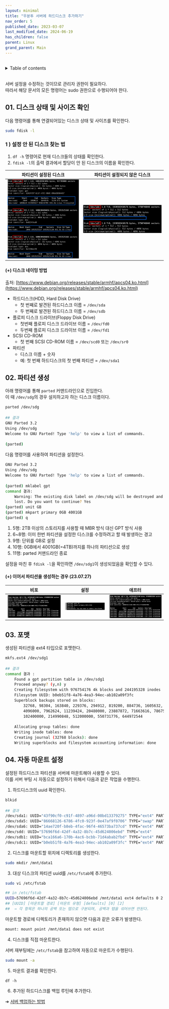 ```yaml
---
layout: minimal
title: "우분투 서버에 하드디스크 추가하기"
nav_order: 5
published_date: 2023-03-07
last_modified_date: 2024-06-19
has_children: false
parent: Linux
grand_parent: Main
---
```


<br/>
<details markdown="block">
  <summary>
    Table of contents
  </summary>
  {: .text-gamma }
- TOC
{:toc}
</details>
<br/>

서버 설정을 수정하는 것이므로 관리자 권한이 필요하다.  
따라서 해당 문서의 모든 명령어는 sudo 권한으로 수행되어야 한다.  

## 01. 디스크 상태 및 사이즈 확인

다음 명령어를 통해 연결되어있는 디스크 상태 및 사이즈를 확인한다.

```bash
sudo fdisk -l
```

### 1 ) 설정 안 된 디스크 찾는 법

1. `df -h` 명령어로 현재 디스크들의 상태를 확인한다.
2. `fdisk -l`의 출력 결과에서 할당이 안 된 디스크의 이름을 확인한다.

| 파티션이 설정된 디스크         | 파티션이 설정되지 않은 디스크     |
| ------------------------------ | --------------------------------- |
| ![](../../assets/parted_disk.png) | ![](../../assets/no_parted_disk.png) |
 
#### (+) 디스크 네이밍 방법

출처: [https://www.debian.org/releases/stable/armhf/apcs04.ko.html](https://www.debian.org/releases/stable/armhf/apcs04.ko.html)

- 하드디스크(HDD, Hard Disk Drive)
    - 첫 번째로 발견된 하드디스크 이름 = `/dev/sda`
    - 두 번째로 발견된 하드디스크 이름 = `/dev/sdb`
- 플로피 디스크 드라이브(Floppy Disk Drive)
    - 첫번째 플로피 디스크 드라이브 이름 = `/dev/fd0`
    - 두번째 플로피 디스크 드라이브 이름 = `/dev/fd1`
- SCSI CD-ROM
    - 첫 번째 SCSI CD-ROM 이름 = `/dev/scd0` 또는 `/dev/sr0`
- 파티션
    - 디스크 이름 + 숫자
    - 예: 첫 번째 하드디스크의 첫 번째 파티션 = `/dev/sda1`


## 02. 파티션 생성

아래 명령어를 통해 `parted` 커맨드라인으로 진입한다.  
이 때 `/dev/sdg`의 경우 설치하고자 하는 디스크 이름이다.  

```bash
parted /dev/sdg

## 결과
GNU Parted 3.2
Using /dev/sdg
Welcome to GNU Parted! Type 'help' to view a list of commands.

(parted)
```

다음 명령어를 사용하여 파티션을 설정한다.

```bash
GNU Parted 3.2
Using /dev/sdg
Welcome to GNU Parted! Type 'help' to view a list of commands.

(parted) mklabel gpt
command 결과:
    Warning: The existing disk label on /dev/sdg will be destroyed and all data on this disk will be
    lost. Do you want to continue? Yes
(parted) unit GB
(parted) mkpart primary 0GB 4001GB
(parted) q
```
1. 5행: 2TB 이상의 스토리지를 사용할 때 MBR 방식 대신 GPT 방식 사용
2. 6~8행: 이미 한번 파티션을 설정한 디스크를 수정하려고 할 때 발생하는 경고
3. 9행: 단위를 GB로 설정
4. 10행: 0GB에서 4001GB(=4TB)까지를 하나의 파티션으로 생성
5. 11행: parted 커맨드라인 종료

설정을 마친 후 `fdisk -l`을 확인하면 `/dev/sdg1`이 생성되었음을 확인할 수 있다.

#### (+) 이어서 파티션을 생성하는 경우 (23.07.27)

| 비포                                               | 설정                                               | 애프터                                             |
| -------------------------------------------------- | -------------------------------------------------- | -------------------------------------------------- |
| ![](../../assets/consecutively-additional-partitions-before.png) | ![](../../assets/consecutively-additional-partitions-setting.png) | ![](../../assets/consecutively-additional-partitions-after.png) |


## 03. 포맷

생성된 파티션을 ext4 타입으로 포맷한다.

```bash
mkfs.ext4 /dev/sdg1

## 결과
command 결과 : 
    Found a gpt partition table in /dev/sdg1 
    Proceed anyway? (y,n) y 
    Creating filesystem with 976754176 4k blocks and 244195328 inodes 
    Filesystem UUID: b0eb51f8-4a76-4ea3-94ec-ab102a09f3fc 
    Superblock backups stored on blocks: 
        32768, 98304, 163840, 229376, 294912, 819200, 884736, 1605632, 2654208, 
        4096000, 7962624, 11239424, 20480000, 23887872, 71663616, 78675968, 
        102400000, 214990848, 512000000, 550731776, 644972544 
        
    Allocating group tables: done 
    Writing inode tables: done 
    Creating journal (32768 blocks): done 
    Writing superblocks and filesystem accounting information: done
```

## 04. 자동 마운트 설정

설정된 하드디스크 파티션을 서버에 마운트해야 사용할 수 있다.  
이를 서버 부팅 시 자동으로 설정하기 위해서 다음과 같은 작업을 수행한다.  

1. 하드디스크의 uuid 확인한다.

```bash
blkid

## 결과
/dev/sda1: UUID="43f90cf0-c91f-4897-a96d-00bd13379275" TYPE="ext4" PARTUUID="20ae1135-01" 
/dev/sda5: UUID="86668126-6786-4fc0-923f-0e47af9f0706" TYPE="swap" PARTUUID="20ae1135-05" 
/dev/sda6: UUID="14ae720f-b8eb-4fac-96f4-46573ba737cd" TYPE="ext4" PARTUUID="20ae1135-06" 
/dev/sdd: UUID="57696f6d-42df-4a32-8b7c-45d624006ebd" TYPE="ext4" 
/dev/sdb1: UUID="bca166a6-170b-4ac6-bcbb-71d4abab2fbd" TYPE="ext4" PARTLABEL="primary" PARTUUID="cda9009a-2723-461b-9995-91cfcf372333" 
/dev/sdc1: UUID="b0eb51f8-4a76-4ea3-94ec-ab102a09f3fc" TYPE="ext4" PARTLABEL="primary" PARTUUID="c519b4f5-5a14-495f-8e62-cad8bed19472"
```

2. 디스크를 마운트할 위치에 디렉토리를 생성한다.

```bash
sudo mkdir /mnt/data1
```

3. 대상 디스크의 파티션 uuid를 `/etc/fstab`에 추가한다.

```bash
sudo vi /etc/fstab
```

```bash
## in /etc/fstab
UUID=57696f6d-42df-4a32-8b7c-45d624006ebd /mnt/data1 ext4 defaults 0 2
## [UUID] [마운트할 경로] [마운트 유형] [defaults] [0] [2] 
##  → 각 항목은 하나의 공백 또는 탭으로 구분되며, 공백과 탭을 섞어쓰면 안된다.
```

마운트할 경로에 디렉토리가 존재하지 않으면 다음과 같은 오류가 발생한다.  

```bash
mount: mount point /mnt/data1 does not exist
```

4. 디스크를 직접 마운트한다.

서버 재부팅에는 `/etc/fstab`을 참고하여 자동으로 마운트가 수행된다.

```bash
sudo mount -a
```

5. 마운트 결과를 확인한다.

```
df -h
```

6. 추가된 하드디스크를 백업 루틴에 추가한다.  

➔ [서버 백업하는 방법]()